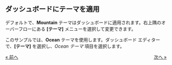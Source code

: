 ## ダッシュボードにテーマを適用

デフォルトで、**Mountain** テーマはダッシュボードに適用されます。右上隅のオーバーフローにある **[テーマ]** メニューを選択して変更できます。


このサンプルでは、**Ocean** テーマを使用します。ダッシュボード エディターで、**[テーマ]** を選択し、*Ocean テーマ* 項目を選択します。

<style>
.previous {
    text-align: left
}

.next {
    float: right
}

</style>

<a href="applying-formatting-visualization.md" class="previous">&laquo; 前へ</a>
<a href="adding-other-visualizations.md" class="next">次へ &raquo;</a>
